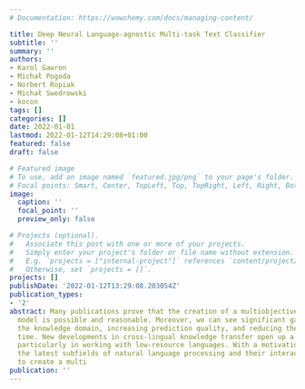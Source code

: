 ```yaml
---
# Documentation: https://wowchemy.com/docs/managing-content/

title: Deep Neural Language-agnostic Multi-task Text Classifier
subtitle: ''
summary: ''
authors:
- Karol Gawron
- Michał Pogoda
- Norbert Ropiak
- Michał Swedrowski
- kocon
tags: []
categories: []
date: 2022-01-01
lastmod: 2022-01-12T14:29:08+01:00
featured: false
draft: false

# Featured image
# To use, add an image named `featured.jpg/png` to your page's folder.
# Focal points: Smart, Center, TopLeft, Top, TopRight, Left, Right, BottomLeft, Bottom, BottomRight.
image:
  caption: ''
  focal_point: ''
  preview_only: false

# Projects (optional).
#   Associate this post with one or more of your projects.
#   Simply enter your project's folder or file name without extension.
#   E.g. `projects = ["internal-project"]` references `content/project/deep-learning/index.md`.
#   Otherwise, set `projects = []`.
projects: []
publishDate: '2022-01-12T13:29:08.203054Z'
publication_types:
- '2'
abstract: Many publications prove that the creation of a multiobjective machine learning
  model is possible and reasonable. Moreover, we can see significant gains in expanding
  the knowledge domain, increasing prediction quality, and reducing the inference
  time. New developments in cross-lingual knowledge transfer open up a range of possibilities,
  particularly in working with low-resource languages. With a motivation to explore
  the latest subfields of natural language processing and their interactions, we decided
  to create a multi
publication: ''
---
```

